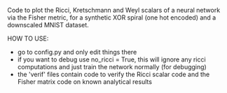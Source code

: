 Code to plot the Ricci, Kretschmann and Weyl scalars of a neural network via the Fisher metric, for a synthetic XOR spiral (one hot encoded) and a downscaled MNIST dataset. 

HOW TO USE:
- go to config.py and only edit things there
- if you want to debug use no_ricci = True, this will ignore any ricci computations and just train the network normally (for debugging)
- the 'verif' files contain code to verify the Ricci scalar code and the Fisher matrix code on known analytical results
